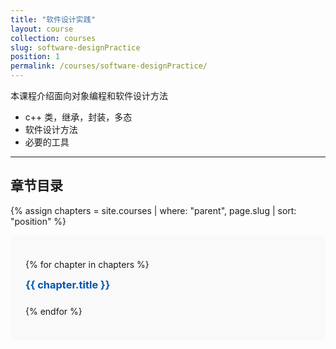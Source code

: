 ```yaml
---
title: "软件设计实践"
layout: course
collection: courses
slug: software-designPractice
position: 1
permalink: /courses/software-designPractice/
---
```


本课程介绍面向对象编程和软件设计方法

- c++ 类，继承，封装，多态
- 软件设计方法
- 必要的工具
---

## 章节目录

{% assign chapters = site.courses | where: "parent", page.slug | sort: "position" %}

<div style="background: #f9f9f9; padding: 1.5rem; border-radius: 12px;">

  {% for chapter in chapters %}
    <div style="margin-bottom: 1.5rem;">
      <h3 style="margin-top: 0; margin-bottom: 0.5rem;">
        <a href="{{ chapter.url | relative_url }}" style="text-decoration: none; color: #0056b3;">
          {{ chapter.title }}
        </a>
      </h3>
    </div>
  {% endfor %}

</div>
